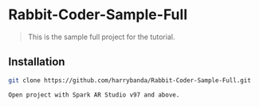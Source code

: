# Rabbit-Coder-Sample-Full
> This is the sample full project for the tutorial.

## Installation

```sh
git clone https://github.com/harrybanda/Rabbit-Coder-Sample-Full.git
```

```sh
Open project with Spark AR Studio v97 and above.
```

